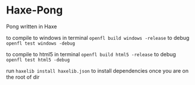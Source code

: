 # Haxe-Pong
Pong written in Haxe

to compile to windows
in terminal
`openfl build windows -release`
to debug
`openfl test windows -debug`

to compile to html5
in terminal
`openfl build html5 -release`
to debug
`openfl test html5 -debug`


run `haxelib install haxelib.json` to install dependencies once you are on the root of dir